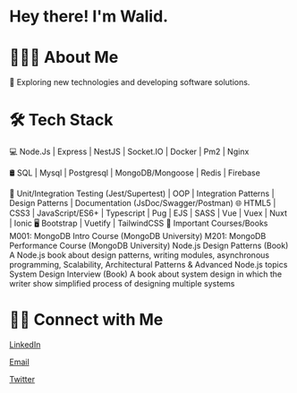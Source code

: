 
# Hey there! I'm Walid.

# 👨🏻‍💻 About Me

🤔   Exploring new technologies and developing software solutions.

# 🛠 Tech Stack

💻   Node.Js | Express | NestJS | Socket.IO | Docker | Pm2 | Nginx 

🛢   SQL | Mysql | Postgresql  | MongoDB/Mongoose | Redis | Firebase

🔧   Unit/Integration Testing (Jest/Supertest) | OOP | Integration Patterns | Design Patterns | Documentation (JsDoc/Swagger/Postman)
🌐   HTML5 | CSS3 | JavaScript/ES6+ | Typescript | Pug | EJS | SASS | Vue | Vuex | Nuxt | Ionic
🖥   Bootstrap | Vuetify | TailwindCSS
📖 Important Courses/Books
M001: MongoDB Intro Course (MongoDB University)
M201: MongoDB Performance Course (MongoDB University)
Node.js Design Patterns (Book)
A Node.js book about design patterns, writing modules, asynchronous programming, Scalability, Architectural Patterns & Advanced Node.js topics
System Design Interview (Book)
A book about system design in which the writer show simplified process of designing multiple systems

# 🤝🏻 Connect with Me

[LinkedIn](https://www.linkedin.com/in/walidsayed9811/)

[Email](walidsayed9811@gmail.com)

[Twitter](https://twitter.com/1811welloo)

